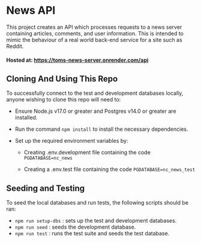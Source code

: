 # News API

This project creates an API which processes requests to a news server containing articles, comments, and user information. This is intended to mimic the behaviour of a real world back-end service for a site such as Reddit.

#### Hosted at: https://toms-news-server.onrender.com/api

## Cloning And Using This Repo

To successfully connect to the test and development databases locally, anyone wishing to clone this repo will need to:

* Ensure Node.js v17.0 or greater and Postgres v14.0 or greater are installed.

* Run the command  ```` npm install ````  to install the necessary dependencies.

* Set up the required environment variables by: 
    * Creating .env.development file containing the code ```` PGDATABASE=nc_news ````

    * Creating a .env.test file containing the code ```` PGDATABASE=nc_news_test ````

## Seeding and Testing

To seed the local databases and run tests, the following scripts should be ran:

* ```` npm run setup-dbs ```` : sets up the test and development databases.
* ```` npm run seed ````  : seeds the development database.
* ```` npm run test ````  : runs the test suite and seeds the test database.

